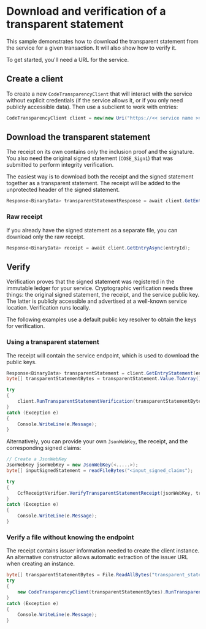 # Download and verification of a transparent statement

<!-- cspell:ignore cose -->

This sample demonstrates how to download the transparent statement from the service for a given transaction.
It will also show how to verify it.

To get started, you'll need a URL for the service.

## Create a client

To create a new `CodeTransparencyClient` that will interact with the service without explicit credentials (if the service allows it, or if you only need publicly accessible data). Then use a subclient to work with entries:

```C# Snippet:CodeTransparencySample_CreateClient
CodeTransparencyClient client = new(new Uri("https://<< service name >>.confidential-ledger.azure.com"));
```

## Download the transparent statement

The receipt on its own contains only the inclusion proof and the signature. You also need the original signed statement (`COSE_Sign1`) that was submitted to perform integrity verification. 

The easiest way is to download both the receipt and the signed statement together as a transparent statement. The receipt will be added to the unprotected header of the signed statement.

```C# Snippet:CodeTransparencySample2_GetEntryStatement
Response<BinaryData> transparentStatementResponse = await client.GetEntryStatementAsync(entryId);
```

### Raw receipt

If you already have the signed statement as a separate file, you can download only the raw receipt.

```C# Snippet:CodeTransparencySample2_GetRawReceipt
Response<BinaryData> receipt = await client.GetEntryAsync(entryId);
```

## Verify

Verification proves that the signed statement was registered in the immutable ledger for your service. Cryptographic verification needs three things: the original signed statement, the receipt, and the service public key. The latter is publicly accessible and advertised at a well-known service location. Verification runs locally.

The following examples use a default public key resolver to obtain the keys for verification.

### Using a transparent statement

The receipt will contain the service endpoint, which is used to download the public keys.

```C# Snippet:CodeTransparencyVerification
Response<BinaryData> transparentStatement = client.GetEntryStatement(entryId);
byte[] transparentStatementBytes = transparentStatement.Value.ToArray();

try
{
    client.RunTransparentStatementVerification(transparentStatementBytes);
}
catch (Exception e)
{
    Console.WriteLine(e.Message);
}
```

Alternatively, you can provide your own `JsonWebKey`, the receipt, and the corresponding signed claims:

```C# Snippet:CodeTransparencySample2_VerifyReceiptAndInputSignedStatement
// Create a JsonWebKey
JsonWebKey jsonWebKey = new JsonWebKey(<.....>);
byte[] inputSignedStatement = readFileBytes("<input_signed_claims");

try
{
    CcfReceiptVerifier.VerifyTransparentStatementReceipt(jsonWebKey, transparentStatementBytes, inputSignedStatement);
}
catch (Exception e)
{
    Console.WriteLine(e.Message);
}
```

### Verify a file without knowing the endpoint

The receipt contains issuer information needed to create the client instance. An alternative constructor allows automatic extraction of the issuer URL when creating an instance.

```C# Snippet:CodeTransparencyVerificationUsingTransparentStatementFile
byte[] transparentStatementBytes = File.ReadAllBytes("transparent_statement.cose");
try
{
    new CodeTransparencyClient(transparentStatementBytes).RunTransparentStatementVerification(transparentStatementBytes);
}
catch (Exception e)
{
    Console.WriteLine(e.Message);
}
```

